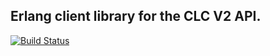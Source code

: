 ## Erlang client library for the CLC V2 API.

[![Build Status](https://travis-ci.org/liquidweaver/erlang_clc_v2_sdk.svg?branch=master)](https://travis-ci.org/liquidweaver/erlang_clc_v2_sdk)
